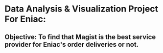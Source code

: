 # Data Analysis & Visualization Project For Eniac:
## Objective: To find that Magist is the best service provider for Eniac's order deliveries or not.
